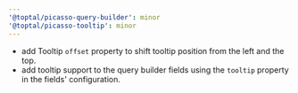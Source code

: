 ```yaml
---
'@toptal/picasso-query-builder': minor
'@toptal/picasso-tooltip': minor
---
```


- add Tooltip `offset` property to shift tooltip position from the left and the top.
- add tooltip support to the query builder fields using the `tooltip` property in the fields' configuration.
